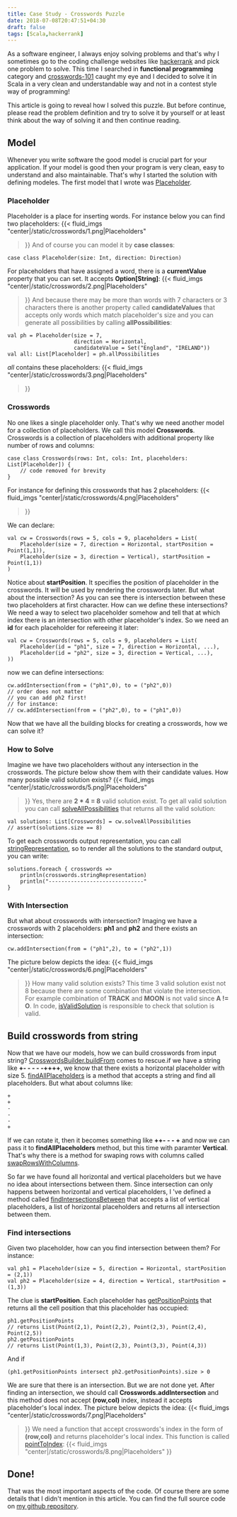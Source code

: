 ```yaml
---
title: Case Study - Crosswords Puzzle
date: 2018-07-08T20:47:51+04:30
draft: false
tags: [Scala,hackerrank]
---
```

As a software engineer, I always enjoy solving problems and that's why
I sometimes go to the coding challenge websites like [hackerrank](https://www.hackerrank.com/) and
pick one problem to solve. This time I searched in **functional programming** category and
[crosswords-101](https://www.hackerrank.com/challenges/crosswords-101/problem) caught my eye and I decided to solve
it in Scala in a very clean and understandable way and not in a contest style way of programming!

This article is going to reveal how I solved this puzzle. But before continue, please read the problem definition
and try to solve it by yourself or at least think about the way of solving it and then continue reading.

## Model
Whenever you write software the good model is crucial part for your application. If your model is good
then your program is very clean, easy to understand and also maintainable. That's why I started the solution with
defining modeles. The first model that I wrote was [Placeholder](https://github.com/mostafa-asg/crosswords/blob/master/src/main/scala/com/github/Placeholder.scala).

### Placeholder
Placeholder is a place for inserting words. For instance below you can find two placeholders:
{{< fluid_imgs
        "center|/static/crosswords/1.png|Placeholders"
>}}
And of course you can model it by **case classes**:
```
case class Placeholder(size: Int, direction: Direction)
```
For placeholders that have assigned a word, there is a **currentValue**
property that you can set. It accepts **Option[String]**:
{{< fluid_imgs
        "center|/static/crosswords/2.png|Placeholders"
>}}
And because there may be more than words with 7 characters or 3 characters there is another
property called **candidateValues** that accepts only words which match placeholder's size and
you can generate all possibilities by calling **allPossibilities**:
```
val ph = Placeholder(size = 7,
                     direction = Horizontal,
                     candidateValue = Set("England", "IRELAND"))
val all: List[Placeholder] = ph.allPossibilities
```
*all* contains these placeholders:
{{< fluid_imgs
        "center|/static/crosswords/3.png|Placeholders"
>}}

### Crosswords
No one likes a single placeholder only. That's why we need another model for a
collection of placeholders. We call this model **Crosswords**. Crosswords is a
collection of placeholders with additional property like number of rows and columns:
```
case class Crosswords(rows: Int, cols: Int, placeholders: List[Placeholder]) {
    // code removed for brevity
}
```
For instance for defining this crosswords that has 2 placeholders:
{{< fluid_imgs
        "center|/static/crosswords/4.png|Placeholders"
>}}

We can declare:
```
val cw = Crosswords(rows = 5, cols = 9, placeholders = List(
    Placeholder(size = 7, direction = Horizontal, startPosition = Point(1,1)),
    Placeholder(size = 3, direction = Vertical), startPosition = Point(1,1))
)
```
Notice about **startPosition**. It specifies the position of placeholder in the crosswords. It will
be used by rendering the crosswords later. But what about the intersection? As you can see there is intersection between these two
placeholders at first character. How can we define these intersections? We need a way to
select two placeholder somehow and tell that at which index there is an intersection with other
placeholder's index. So we need an **id** for each placeholder for refereeing it later:
```
val cw = Crosswords(rows = 5, cols = 9, placeholders = List(
    Placeholder(id = "ph1", size = 7, direction = Horizontal, ...),
    Placeholder(id = "ph2", size = 3, direction = Vertical, ...),
))
```
now we can define intersections:
```
cw.addIntersection(from = ("ph1",0), to = ("ph2",0))
// order does not matter
// you can add ph2 first!
// for instance:
// cw.addIntersection(from = ("ph2",0), to = ("ph1",0))
```
Now that we have all the building blocks for creating a crosswords, how we can solve it?

### How to Solve
Imagine we have two placeholders without any intersection in the crosswords. The picture below
show them with their candidate values. How many possible valid solution exists?
{{< fluid_imgs
        "center|/static/crosswords/5.png|Placeholders"
>}}
Yes, there are **2 * 4 = 8** valid solution exist. To get all valid solution you can call
[solveAllPossibilities](https://github.com/mostafa-asg/crosswords/blob/0946a6898e8de8b5b22f4e89ae0bd933a5470922/src/main/scala/com/github/Crosswords.scala#L43) that
returns all the valid solution:
```
val solutions: List[Crosswords] = cw.solveAllPossibilities
// assert(solutions.size == 8)
```
To get each crosswords output representation, you can call [stringRepresentation](https://github.com/mostafa-asg/crosswords/blob/28912d6abe78b94de6787723186e6cfc33a74c88/src/main/scala/com/github/Crosswords.scala#L87),
so to render all the solutions to the standard output, you can write:
```
solutions.foreach { crosswords =>
    println(crosswords.stringRepresentation)
    println("------------------------------"
}
```
### With Intersection
But what about crosswords with intersection? Imaging we have a crosswords with 2 placeholders: **ph1** and **ph2** and
there exists an intersection:
```
cw.addIntersection(from = ("ph1",2), to = ("ph2",1))
```
The picture below depicts the idea:
{{< fluid_imgs
        "center|/static/crosswords/6.png|Placeholders"
>}}
How many valid solution exists? This time 3 valid solution exist not 8 because there are some combination
that violate the intersection. For example combination of **TRACK** and **MOON** is not valid since **A != O**.
In code, [isValidSolution](https://github.com/mostafa-asg/crosswords/blob/28912d6abe78b94de6787723186e6cfc33a74c88/src/main/scala/com/github/Crosswords.scala#L69)
is responsible to check that solution is valid.

## Build crosswords from string
Now that we have our models, how we can build crosswords from input string? [CrosswordsBuilder.buildFrom](https://github.com/mostafa-asg/crosswords/blob/28912d6abe78b94de6787723186e6cfc33a74c88/src/main/scala/com/github/CrosswordsBuilder.scala#L14)
comes to rescue.if we have a string like **+- - - - -++++**, we know that there exists a horizontal placeholder with size 5.
[findAllPlaceholders](https://github.com/mostafa-asg/crosswords/blob/28912d6abe78b94de6787723186e6cfc33a74c88/src/main/scala/com/github/CrosswordsBuilder.scala#L90) is a method
that accepts a string and find all placeholders. But what about columns like:
```
+
+
-
-
-
+
```
If we can rotate it, then it becomes something like **++- - - +** and now we
can pass it to **findAllPlaceholders** method, but this time with paramter **Vertical**. That's why 
there is a method for swaping rows with columns called [swapRowsWithColumns](https://github.com/mostafa-asg/crosswords/blob/28912d6abe78b94de6787723186e6cfc33a74c88/src/main/scala/com/github/CrosswordsBuilder.scala#L21).

So far we have found all horizontal and vertical placeholders but we have no idea
about intersections between them. Since intersection can only happens between
horizontal and vertical placeholders, I 've defined a method called [findIntersectionsBetween](https://github.com/mostafa-asg/crosswords/blob/28912d6abe78b94de6787723186e6cfc33a74c88/src/main/scala/com/github/CrosswordsBuilder.scala#L64)
that accepts a list of vertical placeholders, a list of horizontal placeholders
and returns all intersection between them.

### Find intersections
Given two placeholder, how can you find intersection between them? For instance:
```
val ph1 = Placeholder(size = 5, direction = Horizontal, startPosition = (2,1))
val ph2 = Placeholder(size = 4, direction = Vertical, startPosition = (1,3))
```
The clue is **startPosition**. Each placeholder has [getPositionPoints](https://github.com/mostafa-asg/crosswords/blob/28912d6abe78b94de6787723186e6cfc33a74c88/src/main/scala/com/github/Placeholder.scala#L51)
that returns all the cell position that this placeholder has occupied:
```
ph1.getPositionPoints
// returns List(Point(2,1), Point(2,2), Point(2,3), Point(2,4), Point(2,5))
ph2.getPositionPoints
// returns List(Point(1,3), Point(2,3), Point(3,3), Point(4,3))
```
And if
```
(ph1.getPositionPoints intersect ph2.getPositionPoints).size > 0
```
We are sure that there is an intersection. But we are not done yet.
After finding an intersection, we should call **Crosswords.addIntersection** and this method does not
accept **(row,col)** index, instead it accepts placeholder's local index. The picture below depicts the idea:
{{< fluid_imgs
        "center|/static/crosswords/7.png|Placeholders"
>}}
We need a function that accept crosswords's index in the form of **(row,col)** and
returns placeholder's local index. This function is called [pointToIndex](https://github.com/mostafa-asg/crosswords/blob/28912d6abe78b94de6787723186e6cfc33a74c88/src/main/scala/com/github/Placeholder.scala#L102):
{{< fluid_imgs
        "center|/static/crosswords/8.png|Placeholders"
>}}

## Done!
That was the most important aspects of the code. Of course there are some details that I didn't
mention in this article. You can find the full source code on [my github repository](https://github.com/mostafa-asg/crosswords/).
